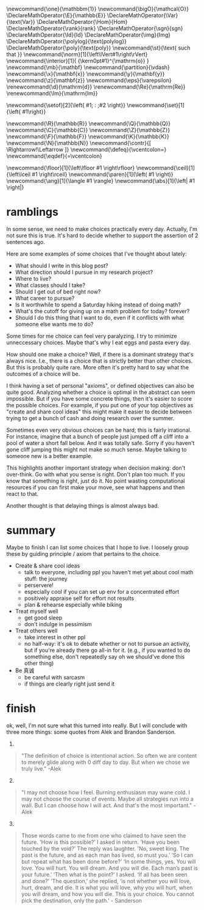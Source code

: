 \newcommand{\one}{\mathbbm{1}}
\newcommand{\bigO}{\mathcal{O}}
\DeclareMathOperator{\E}{\mathbb{E}}
\DeclareMathOperator{\Var}{\text{Var}}
\DeclareMathOperator{\Hom}{Hom}
\DeclareMathOperator{\rank}{rank}
\DeclareMathOperator{\sgn}{sgn}
\DeclareMathOperator{\Id}{Id}
\DeclareMathOperator{\img}{Img}
\DeclareMathOperator{\polylog}{\text{polylog}}
\DeclareMathOperator{\poly}{\text{poly}}
\newcommand{\st}{\text{ such that }}
\newcommand{\norm}[1]{\left\lVert#1\right\rVert}
\newcommand{\interior}[1]{ {\kern0pt#1}^{\mathrm{o}} }
\newcommand{\mb}{\mathbf}
\newcommand{\partition}{\vdash}
\newcommand{\x}{\mathbf{x}}
\newcommand{\y}{\mathbf{y}}
\newcommand{\z}{\mathbf{z}}
\newcommand{\eps}{\varepsilon}
\renewcommand{\d}{\mathrm{d}}
\renewcommand{\Re}{\mathrm{Re}}
\renewcommand{\Im}{\mathrm{Im}}

\newcommand{\setof}[2]{\left\{ #1\; : \;#2 \right\}}
\newcommand{\set}[1]{\left\{ #1\right\}}

\newcommand{\R}{\mathbb{R}}
\newcommand{\Q}{\mathbb{Q}}
\newcommand{\C}{\mathbb{C}}
\newcommand{\Z}{\mathbb{Z}}
\newcommand{\F}{\mathbb{F}}
\newcommand{\K}{\mathbb{K}}
\newcommand{\N}{\mathbb{N}}
\newcommand{\contr}{\[ \Rightarrow\!\Leftarrow \]}
\newcommand{\defeq}{\vcentcolon=}
\newcommand{\eqdef}{=\vcentcolon}

\newcommand{\floor}[1]{\left\lfloor #1 \right\rfloor}
\newcommand{\ceil}[1]{\left\lceil #1 \right\rceil}
\newcommand{\paren}[1]{\left( #1 \right)}
\newcommand{\ang}[1]{\langle #1 \rangle}
\newcommand{\abs}[1]{\left| #1 \right|}


# ramblings
In some sense, we need to make choices practically every day.
Actually, I'm not sure this is true. It's hard to decide whether
to support the assertion of 2 sentences ago.

Here are some examples of some choices that I've thought about lately:

- What should I write in this blog post?
- What direction should I pursue in my research project?
- Where to live?
- What classes should I take?
- Should I get out of bed right now?
- What career to pursue?
- Is it worthwhile to spend a Saturday hiking instead of doing
    math?
- What's the cutoff for giving up on a math problem for today? forever?
- Should I do this thing that I want to do, even if it conflicts
    with what someone else wants me to do?

Some times for me choice can feel very paralyzing. 
I try to minimize unneccessary choices. 
Maybe that's why I eat eggs and pasta every day.

How should one make a choice?
Well, if there is a dominant strategy that's always nice. I.e.,
there is a choice that is strictly better than other choices.
But this is probably quite rare. 
More often it's pretty hard to say what the outcomes of a choice
will be.

I think having a set of personal "axioms", or defined objectives
can also be quite good.
Analyzing whether a choice is optimal in the abstract can seem
impossible. But if you have some concrete things, then it's
easier to score the possible choices.
For example, if you put one of your top objectives as "create and
share cool ideas" this might make it easier to decide between
trying to get a bunch of cash and doing research over the summer.

Sometimes even very obvious choices can be hard; this is fairly
irrational. For instance, imagine that a bunch of people just
jumped off a cliff into a pool of water a short fall below. And
it was totally safe. Sorry if you haven't gone cliff jumping this
might not make so much sense. 
Maybe talking to someone new is a better example. 

This highlights another important strategy when decision making:
don't over-think. Go with what you sense is right.
Don't plan too much. If you know that something is right, just do
it. No point wasting computational resources if you can first
make your move, see what happens and then react to that. 

Another thought is that delaying things is almost always bad.

# summary

Maybe to finish I can list some choices that I hope to live.
I loosely group these by guiding principle / axiom that pertains
to the choice.

- Create & share cool ideas
  - talk to everyone, including ppl you haven't met yet about
      cool math stuff: the journey
  - perservere!
  - especially cool if you can set up env for a concentrated
      effort
  - positively appraise self for effort not results
  - plan & rehearse especially while biking
- Treat myself well
  - get good sleep
  - don't indulge in pessimism
- Treat others well
  - take interest in other ppl 
  - no half-way: it's ok to debate whether or not to pursue an
      activity, but if you're already there go all-in for it.
      (e.g., if you wanted to do something else, don't repeatedly
      say oh we should've done this other thing)
- Be 真诚
  - be careful with sarcasm
  - if things are clearly right just send it

# finish

ok, well, I'm not sure what this turned into really.
But I will conclude with three more things: some quotes from Alek
and Brandon Sanderson. 

1. 
> "The definition of choice is intentional action. So often we
   are content to merely glide along with 0 diff day to day. But
   when we chose we truly live." -Alek
2. 
> "I may not choose how I feel. Burning enthusiasm may wane
   cold. I may not choose the course of events. Maybe all
   strategies run into a wall. But I can choose how I will act.
   And that's the most important." -Alek
3. 
> Those words came to me from one who claimed to have seen the future. 'How is this possible?’ I asked in return. ‘Have you been touched by the void?’
The reply was laughter. 'No, sweet king. The past is the future, and as each man has lived, so must you.’
‘So I can but repeat what has been done before?’
‘In some things, yes. You will love. You will hurt. You will dream. And you will die. Each man’s past is your future.’
‘Then what is the point?’ I asked. ‘If all has been seen and done?’
‘The question,’ she replied, ‘is not whether you will love, hurt, dream, and die. It is what you will love, why you will hurt, when you will dream, and how you will die. This is your choice. You cannot pick the destination, only the path.’ - Sanderson


